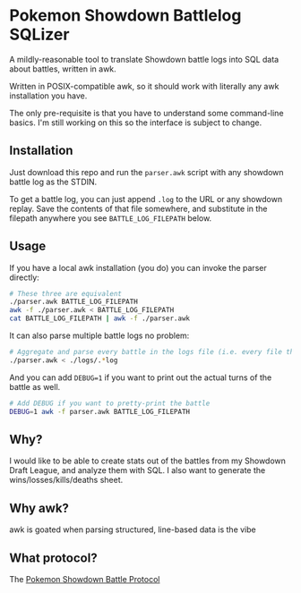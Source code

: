 # Pokemon Showdown Battlelog SQLizer
A mildly-reasonable tool to translate Showdown battle logs into SQL data about battles, written in
awk.

Written in POSIX-compatible awk, so it should work with literally any awk installation you have.

The only pre-requisite is that you have to understand some command-line basics. I'm still working on
this so the interface is subject to change.

## Installation
Just download this repo and run the `parser.awk` script with any showdown battle log as the STDIN.

To get a battle log, you can just append `.log` to the URL or any showdown replay. Save the contents
of that file somewhere, and substitute in the filepath anywhere you see `BATTLE_LOG_FILEPATH` below.

## Usage
If you have a local awk installation (you do) you can invoke the parser directly:

```bash
# These three are equivalent
./parser.awk BATTLE_LOG_FILEPATH
awk -f ./parser.awk < BATTLE_LOG_FILEPATH
cat BATTLE_LOG_FILEPATH | awk -f ./parser.awk
```

It can also parse multiple battle logs no problem:

```bash
# Aggregate and parse every battle in the logs file (i.e. every file that ends in .log)
./parser.awk < ./logs/.*log
```

And you can add `DEBUG=1` if you want to print out the actual turns of the battle as well.
```bash
# Add DEBUG if you want to pretty-print the battle
DEBUG=1 awk -f parser.awk BATTLE_LOG_FILEPATH
```

## Why?
I would like to be able to create stats out of the battles from my Showdown Draft League, and
analyze them with SQL. I also want to generate the wins/losses/kills/deaths sheet.

## Why awk?
awk is goated when parsing structured, line-based data is the vibe

## What protocol?
The [Pokemon Showdown Battle Protocol](https://github.com/smogon/pokemon-showdown/blob/master/sim/SIM-PROTOCOL.md)
